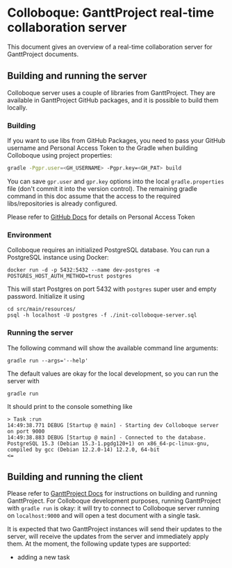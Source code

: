 # Colloboque: GanttProject real-time collaboration server

This document gives an overview of a real-time collaboration server for GanttProject documents.

## Building and running the server

Colloboque server uses a couple of libraries from GanttProject. They are available in GanttProject GitHub packages, and 
it is possible to build them locally.

### Building

If you want to use libs from GitHub Packages, you need to pass your GitHub username and Personal Access Token to the 
Gradle when building Colloboque using project properties:

```bash
gradle -Pgpr.user=<GH_USERNAME> -Pgpr.key=<GH_PAT> build
```

You can save `gpr.user` and `gpr.key` options into the local `gradle.properties` file (don't commit it into the version control). The remaining gradle command in this doc assume that the access to the required libs/repositories is already configured.

Please refer to [GitHub Docs](https://docs.github.com/en/packages/working-with-a-github-packages-registry/working-with-the-gradle-registry#using-a-published-package)
for details on Personal Access Token

  
### Environment

Colloboque requires an initialized PostgreSQL database. You can run a PostgreSQL instance using Docker:

```
docker run -d -p 5432:5432 --name dev-postgres -e POSTGRES_HOST_AUTH_METHOD=trust postgres
```

This will start Postgres on port 5432 with `postgres` super user and empty password. Initialize it using 

```
cd src/main/resources/
psql -h localhost -U postgres -f ./init-colloboque-server.sql
```

### Running the server

The following command will show the available command line arguments:

```
gradle run --args='--help'
```

The default values are okay for the local development, so you can run the server with 

```
gradle run
```

It should print to the console something like

```
> Task :run
14:49:38.771 DEBUG [Startup @ main] - Starting dev Colloboque server on port 9000
14:49:38.883 DEBUG [Startup @ main] - Connected to the database. PostgreSQL 15.3 (Debian 15.3-1.pgdg120+1) on x86_64-pc-linux-gnu, compiled by gcc (Debian 12.2.0-14) 12.2.0, 64-bit
<=
```

## Building and running the client

Please refer to [GanttProject Docs](../README.md) for instructions on building and running GanttProject. 
For Colloboque development purposes, running GanttProject with `gradle run` is okay: it will try to connect to 
Colloboque server running on `localhost:9000` and will open a test document with a single task. 

It is expected that two GanttProject instances will send their updates to the server, will receive the updates
from the server and immediately apply them. At the moment, the following update types are supported:

- adding a new task
